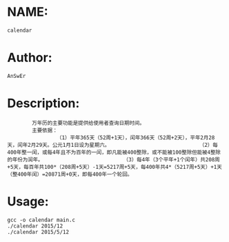 
# NAME:
    calendar
# Author:
    AnSwEr
# Description:
            万年历的主要功能是提供给使用者查询日期时间。
            主要依据：
                    （1）平年365天（52周+1天），闰年366天（52周+2天），平年2月28天，闰年2月29天。公元1月1日设为星期六。                             （2）每400年整一闰，或每4年且不为百年的一闰，即凡能被400整除，或不能被100整除但能被4整除的年份为润年。                          （3）每4年（3个平年+1个闰年）共208周+5天，每百年共100*（208周+5天）-1天=5217周+5天，每400年共4*（5217周+5天）+1天（整400年闰）=20871周+0天，即每400年一个轮回。
# Usage:
    gcc -o calendar main.c
    ./calendar 2015/12
    ./calendar 2015/5/12
